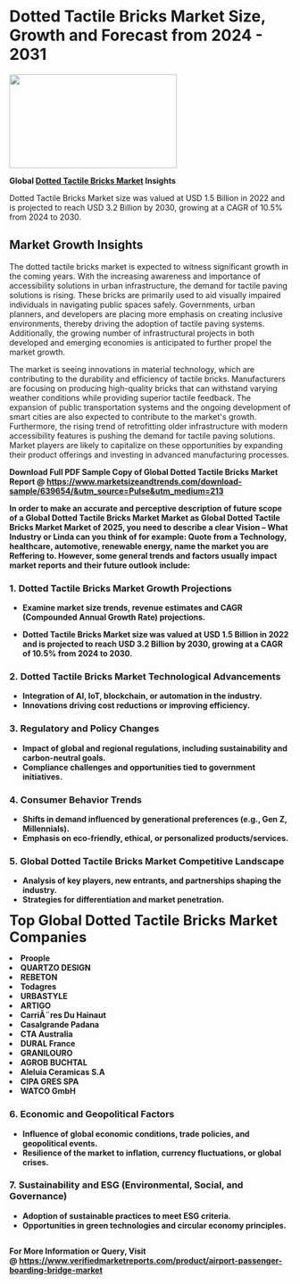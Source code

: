 <H1>Dotted Tactile Bricks Market Size, Growth and Forecast from 2024 - 2031</H1><img class="aligncenter size-medium wp-image-584254" src="https://thirdeyenews.in/wp-content/uploads/2024/09/Global-Market-Research-300x168.jpeg" alt="" width="300" height="168" /><p><strong>Global&nbsp;<a href="https://www.marketsizeandtrends.com/download-sample/639654/&amp;utm_source=Pulse&amp;utm_medium=213">Dotted Tactile Bricks Market</a> Insights</strong></p><p>Dotted Tactile Bricks Market size was valued at USD 1.5 Billion in 2022 and is projected to reach USD 3.2 Billion by 2030, growing at a CAGR of 10.5% from 2024 to 2030.</p><p><h2>Market Growth Insights</h2> <p>The dotted tactile bricks market is expected to witness significant growth in the coming years. With the increasing awareness and importance of accessibility solutions in urban infrastructure, the demand for tactile paving solutions is rising. These bricks are primarily used to aid visually impaired individuals in navigating public spaces safely. Governments, urban planners, and developers are placing more emphasis on creating inclusive environments, thereby driving the adoption of tactile paving systems. Additionally, the growing number of infrastructural projects in both developed and emerging economies is anticipated to further propel the market growth.</p> <p><strong></strong></p> <p>The market is seeing innovations in material technology, which are contributing to the durability and efficiency of tactile bricks. Manufacturers are focusing on producing high-quality bricks that can withstand varying weather conditions while providing superior tactile feedback. The expansion of public transportation systems and the ongoing development of smart cities are also expected to contribute to the market's growth. Furthermore, the rising trend of retrofitting older infrastructure with modern accessibility features is pushing the demand for tactile paving solutions. Market players are likely to capitalize on these opportunities by expanding their product offerings and investing in advanced manufacturing processes.</p> <p><strong></p><p><span class=""><strong>Download Full PDF Sample Copy of Global Dotted Tactile Bricks Market Report</strong> @ <a href="https://www.marketsizeandtrends.com/download-sample/639654/&amp;utm_source=Pulse&amp;utm_medium=213" target="_blank">https://www.marketsizeandtrends.com/download-sample/639654/&amp;utm_source=Pulse&amp;utm_medium=213</a></span></p><p>In order to make an accurate and perceptive description of future scope of a Global&nbsp;Dotted Tactile Bricks Market Market as Global&nbsp;Dotted Tactile Bricks Market Market of 2025, you need to describe a clear Vision &ndash; What Industry or Linda can you think of for example: Quote from a Technology, healthcare, automotive, renewable energy, name the market you are Reffering to. However, some general trends and factors usually impact market reports and their future outlook include:</p><h3>1.&nbsp;<strong>Dotted Tactile Bricks Market Growth Projections</strong></h3><ul><li>Examine market size trends, revenue estimates and CAGR (Compounded Annual Growth Rate) projections.</li><li><p>Dotted Tactile Bricks Market size was valued at USD 1.5 Billion in 2022 and is projected to reach USD 3.2 Billion by 2030, growing at a CAGR of 10.5% from 2024 to 2030.</p></li></ul><h3>2.&nbsp;<strong>Dotted Tactile Bricks Market Technological Advancements</strong></h3><ul><li>Integration of AI, IoT, blockchain, or automation in the industry.</li><li>Innovations driving cost reductions or improving efficiency.</li></ul><h3>3.&nbsp;<strong>Regulatory and Policy Changes</strong></h3><ul><li>Impact of global and regional regulations, including sustainability and carbon-neutral goals.</li><li>Compliance challenges and opportunities tied to government initiatives.</li></ul><h3>4.&nbsp;<strong>Consumer Behavior Trends</strong></h3><ul><li>Shifts in demand influenced by generational preferences (e.g., Gen Z, Millennials).</li><li>Emphasis on eco-friendly, ethical, or personalized products/services.</li></ul><h3>5.&nbsp;<strong>Global Dotted Tactile Bricks Market Competitive Landscape</strong></h3><ul><li>Analysis of key players, new entrants, and partnerships shaping the industry.</li><li>Strategies for differentiation and market penetration.</li></ul><p data-pm-slice="1 1 []"><span style="color: inherit; font-family: inherit; font-size: 25px;">Top Global Dotted Tactile Bricks Market Companies</span></p><div class="" data-test-id=""><p><li>Proople</li><li> QUARTZO DESIGN</li><li> REBETON</li><li> Todagres</li><li> URBASTYLE</li><li> ARTIGO</li><li> CarriÃ¨res Du Hainaut</li><li> Casalgrande Padana</li><li> CTA Australia</li><li> DURAL France</li><li> GRANILOURO</li><li> AGROB BUCHTAL</li><li> Aleluia Ceramicas S.A</li><li> CIPA GRES SPA</li><li> WATCO GmbH</li></p></div><h3>6.&nbsp;<strong>Economic and Geopolitical Factors</strong></h3><ul><li>Influence of global economic conditions, trade policies, and geopolitical events.</li><li>Resilience of the market to inflation, currency fluctuations, or global crises.</li></ul><h3>7.&nbsp;<strong>Sustainability and ESG (Environmental, Social, and Governance)</strong></h3><ul><li>Adoption of sustainable practices to meet ESG criteria.</li><li>Opportunities in green technologies and circular economy principles.</li></ul><h2><strong style="font-size: 14px;">For More Information or Query, Visit @&nbsp;</strong><a style="background-color: #ffffff; font-size: 14px;" href="https://www.marketsizeandtrends.com/report/dotted-tactile-bricks-market/" target="_blank">https://www.verifiedmarketreports.com/product/airport-passenger-boarding-bridge-market</a></h2>

